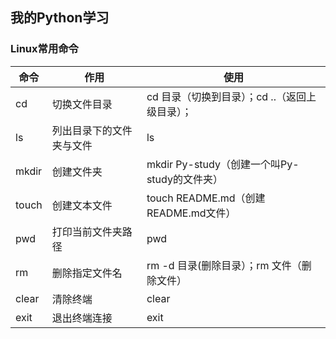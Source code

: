 ## 我的Python学习 ##

### Linux常用命令 ##
|命令	|作用				|使用						|
|---	|-------------------------------|-----------------------------------------------|
|cd	|切换文件目录			|cd 目录（切换到目录）；cd ..（返回上级目录）；	|
|ls	|列出目录下的文件夹与文件	|ls						|
|mkdir	|创建文件夹			|mkdir Py-study（创建一个叫Py-study的文件夹）	|
|touch	|创建文本文件			|touch README.md（创建README.md文件）		|
|pwd	|打印当前文件夹路径		|pwd						|
|rm	|删除指定文件名			|rm -d 目录(删除目录）；rm 文件（删除文件）	|
|clear	|清除终端			|clear						|
|exit	|退出终端连接			|exit						|
